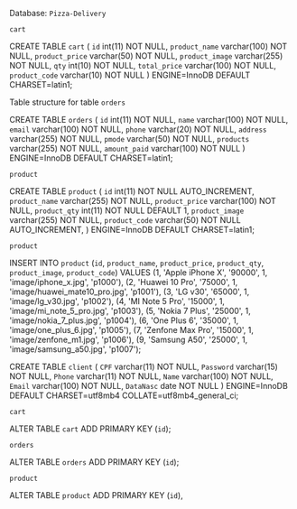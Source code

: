 

Database: `Pizza-Delivery`
 
 `cart`


CREATE TABLE `cart` (
  `id` int(11) NOT NULL,
  `product_name` varchar(100) NOT NULL,
  `product_price` varchar(50) NOT NULL,
  `product_image` varchar(255) NOT NULL,
  `qty` int(10) NOT NULL,
  `total_price` varchar(100) NOT NULL,
  `product_code` varchar(10) NOT NULL
) ENGINE=InnoDB DEFAULT CHARSET=latin1;




 Table structure for table `orders`


CREATE TABLE `orders` (
  `id` int(11) NOT NULL,
  `name` varchar(100) NOT NULL,
  `email` varchar(100) NOT NULL,
  `phone` varchar(20) NOT NULL,
  `address` varchar(255) NOT NULL,
  `pmode` varchar(50) NOT NULL,
  `products` varchar(255) NOT NULL,
  `amount_paid` varchar(100) NOT NULL
) ENGINE=InnoDB DEFAULT CHARSET=latin1;




 `product`


CREATE TABLE `product` (
  `id` int(11) NOT NULL AUTO_INCREMENT,
  `product_name` varchar(255) NOT NULL,
  `product_price` varchar(100) NOT NULL,
  `product_qty` int(11) NOT NULL DEFAULT 1,
  `product_image` varchar(255) NOT NULL,
  `product_code` varchar(50) NOT NULL AUTO_INCREMENT,
) ENGINE=InnoDB DEFAULT CHARSET=latin1;


`product`


INSERT INTO `product` (`id`, `product_name`, `product_price`, `product_qty`, `product_image`, `product_code`) VALUES
(1, 'Apple iPhone X', '90000', 1, 'image/iphone_x.jpg', 'p1000'),
(2, 'Huawei 10 Pro', '75000', 1, 'image/huawei_mate10_pro.jpg', 'p1001'),
(3, 'LG v30', '65000', 1, 'image/lg_v30.jpg', 'p1002'),
(4, 'MI Note 5 Pro', '15000', 1, 'image/mi_note_5_pro.jpg', 'p1003'),
(5, 'Nokia 7 Plus', '25000', 1, 'image/nokia_7_plus.jpg', 'p1004'),
(6, 'One Plus 6', '35000', 1, 'image/one_plus_6.jpg', 'p1005'),
(7, 'Zenfone Max Pro', '15000', 1, 'image/zenfone_m1.jpg', 'p1006'),
(9, 'Samsung A50', '25000', 1, 'image/samsung_a50.jpg', 'p1007');

 CREATE TABLE `client` (
  `CPF` varchar(11) NOT NULL,
  `Password` varchar(15) NOT NULL,
  `Phone` varchar(11) NOT NULL,
  `Name` varchar(100) NOT NULL,
  `Email` varchar(100) NOT NULL,
  `DataNasc` date NOT NULL
) ENGINE=InnoDB DEFAULT CHARSET=utf8mb4 COLLATE=utf8mb4_general_ci;



 `cart`

ALTER TABLE `cart`
  ADD PRIMARY KEY (`id`);


 `orders`

ALTER TABLE `orders`
  ADD PRIMARY KEY (`id`);


 `product`

ALTER TABLE `product`
  ADD PRIMARY KEY (`id`),
 

